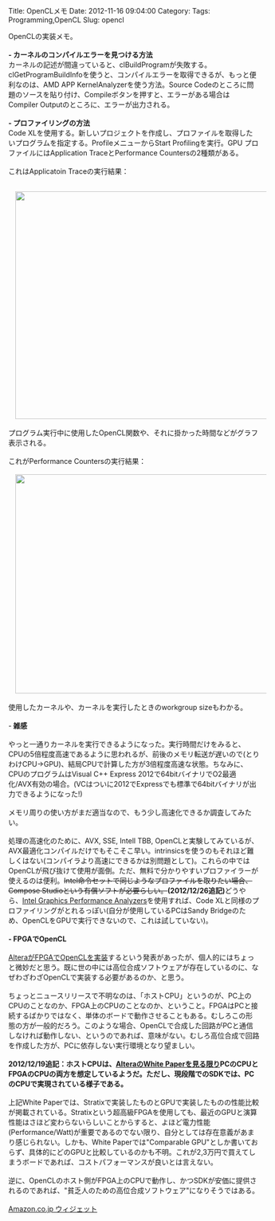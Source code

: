 Title: OpenCLメモ
Date: 2012-11-16 09:04:00
Category: 
Tags: Programming,OpenCL
Slug: opencl

OpenCLの実装メモ。 <br /><br /><b>- カーネルのコンパイルエラーを見つける方法</b><br />カーネルの記述が間違っていると、clBuildProgramが失敗する。clGetProgramBuildInfoを使うと、コンパイルエラーを取得できるが、もっと便利なのは、AMD APP KernelAnalyzerを使う方法。Source Codeのところに問題のソースを貼り付け、Compileボタンを押すと、エラーがある場合はCompiler Outputのところに、エラーが出力される。<br /><br /><b>- プロファイリングの方法</b><br />Code XLを使用する。新しいプロジェクトを作成し、プロファイルを取得したいプログラムを指定する。ProfileメニューからStart  Profilingを実行。GPU プロファイルにはApplication TraceとPerformance Countersの2種類がある。<br /><br />これはApplicatoin Traceの実行結果：<br /><br /><div class="separator" style="clear: both; text-align: center;"><a href="http://2.bp.blogspot.com/-Vk8f61wd3TE/UKX9idkMIQI/AAAAAAAABiM/rAUVTWmfxUw/s1600/CodeXL.png" imageanchor="1" style="margin-left: 1em; margin-right: 1em;"><img border="0" height="457" src="http://2.bp.blogspot.com/-Vk8f61wd3TE/UKX9idkMIQI/AAAAAAAABiM/rAUVTWmfxUw/s640/CodeXL.png" width="640" /></a></div><br />プログラム実行中に使用したOpenCL関数や、それに掛かった時間などがグラフ表示される。<br /><br />これがPerformance Countersの実行結果：<br /><br /><div class="separator" style="clear: both; text-align: center;"><a href="http://1.bp.blogspot.com/-I1qaFWGYko8/UKX-FYSOaHI/AAAAAAAABiU/lJq6GmY00kw/s1600/PerformanceCounters.png" imageanchor="1" style="margin-left: 1em; margin-right: 1em;"><img border="0" height="440" src="http://1.bp.blogspot.com/-I1qaFWGYko8/UKX-FYSOaHI/AAAAAAAABiU/lJq6GmY00kw/s640/PerformanceCounters.png" width="640" /></a></div><br />使用したカーネルや、カーネルを実行したときのworkgroup sizeもわかる。<br /><br />-<b> 雑感</b><br /><br />やっと一通りカーネルを実行できるようになった。実行時間だけをみると、CPUの5倍程度高速であるように思われるが、前後のメモリ転送が遅いので(とりわけCPU-&gt;GPU)、結局CPUで計算した方が3倍程度高速な状態。ちなみに、CPUのプログラムはVisual C++ Express 2012で64bitバイナリでO2最適化/AVX有効の場合。(VCはついに2012でExpressでも標準で64bitバイナリが出力できるようになった!)<br /><br />メモリ周りの使い方がまだ適当なので、もう少し高速化できるか調査してみたい。<br /><br />処理の高速化のために、AVX, SSE, Intell TBB, OpenCLと実験してみているが、AVX最適化コンパイルだけでもそこそこ早い。intrinsicsを使うのもそれほど難しくはない(コンパイラより高速にできるかは別問題として)。これらの中ではOpenCLが飛び抜けて使用が面倒。ただ、無料で分かりやすいプロファイラーが使えるのは便利。<strike>Intel命令セットで同じようなプロファイルを取りたい場合、Compose Studioという有償ソフトが必要らしい。</strike><b>(2012/12/26追記)</b>どうやら、<a href="http://software.intel.com/en-us/vcsource/tools/intel-gpa">Intel Graphics Performance Analyzers</a>を使用すれば、Code XLと同様のプロファイリングがとれるっぽい(自分が使用しているPCはSandy Bridgeのため、OpenCLをGPUで実行できないので、これは試していない)。<br /><br /><b>- FPGAでOpenCL</b><br /><br /><a href="http://www.altera.co.jp/corporate/news_room/releases/2012/products/nr-opencl-fpga.html">AlteraがFPGAでOpenCLを実装</a>するという発表があったが、個人的にはちょっと微妙だと思う。既に世の中には高位合成ソフトウェアが存在しているのに、なぜわざわざOpenCLで実装する必要があるのか、と思う。<br /><br />ちょっとニュースリリースで不明なのは、「ホストCPU」というのが、PC上のCPUのことなのか、FPGA上のCPUのことなのか、ということ。FPGAはPCと接続するばかりではなく、単体のボードで動作させることもある。むしろこの形態の方が一般的だろう。このような場合、OpenCLで合成した回路がPCと通信しなければ動作しない、というのであれば、意味がない。むしろ高位合成で回路を作成した方が、PCに依存しない実行環境となり望ましい。<br /><br /><b>2012/12/19追記：ホストCPUは、<a href="http://www.altera.co.jp/literature/wp/wp-01173-opencl.pdf">AlteraのWhite Paperを見る限り</a>PCのCPUとFPGAのCPUの両方を想定しているようだ。ただし、現段階でのSDKでは、PCのCPUで実現されている様子である。</b><br /><br />上記White Paperでは、Stratixで実装したものとGPUで実装したものの性能比較が掲載されている。Stratixという超高級FPGAを使用しても、最近のGPUと演算性能はさほど変わらないらしいことからすると、よほど電力性能(Performance/Watt)が重要であるのでない限り、自分としては存在意義があまり感じられない。しかも、White Paperでは"Comparable GPU"としか書いておらず、具体的にどのGPUと比較しているのかも不明。これが2,3万円で買えてしまうボードであれば、コストパフォーマンスが良いとは言えない。<br /><br />逆に、OpenCLのホスト側がFPGA上のCPUで動作し、かつSDKが安価に提供されるのであれば、"貧乏人のための高位合成ソフトウェア"になりそうではある。<br /><br /><script charset="utf-8" src="http://ws.amazon.co.jp/widgets/q?rt=qf_sp_sr_mfw&amp;ServiceVersion=20070822&amp;MarketPlace=JP&amp;ID=V20070822/JP/formalism-22/8001/2ec53d22-f600-4f55-b5a2-136c3edc25ac" type="text/javascript"> </script> <noscript><a HREF="http://ws.amazon.co.jp/widgets/q?rt=qf_sp_sr_mfw&ServiceVersion=20070822&MarketPlace=JP&ID=V20070822%2FJP%2Fformalism-22%2F8001%2F2ec53d22-f600-4f55-b5a2-136c3edc25ac&Operation=NoScript">Amazon.co.jp ウィジェット</A></noscript>
